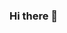 ### Hi there 👋

<!--
**Randhave/Randhave** is a ✨ _special_ ✨ repository because its `README.md` (this file) appears on your GitHub profile.

Here are some ideas to get you started:
 
👋 Hi, I’m @Randhave
👀 I’m interested in Web development & Software development
🌱 I’m currently learning Java,Python
💞️ I’m looking to collaborate on New Projects with New People
📫 Reach me at https://randhave.github.io/randhaveAniket/
